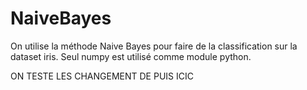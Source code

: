 # NaiveBayes


On utilise la méthode Naive Bayes pour faire de la classification sur la dataset iris. Seul numpy est utilisé comme module python.

ON TESTE LES CHANGEMENT DE PUIS ICIC
